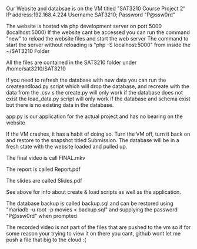 Our Website and databsae is on the VM titled "SAT3210 Course Project 2" IP address:192.168.4.224
Username SAT3210; Password "P@ssw0rd"

The website is hosted via php development server on port 5000 (localhost:5000)
If the website cant be accessed you can run the command "new" to reload the website files and start the web server
The command to start the server without reloading is "php -S localhost:5000" from inside the ~/SAT3210 Folder

All the files are contained in the SAT3210 folder under /home/sat3210/SAT3210

if you need to refresh the database with new data you can run the createandload.py script which will drop the database, and recreate with the data from the .csv s
the create.py will only work if the database does not exist
the load_data.py script will only work if the database and schema exist but there is no existing data in the database.

app.py is our application for the actual project and has no bearing on the website

If the VM crashes, it has a habit of doing so. Turn the VM off, turn it back on and restore to the snapshot titled Submission. The database will be in a fresh state with the website loaded and pulled up.

The final video is call FINAL.mkv

The report is called Report.pdf

The slides are called Slides.pdf

See above for info about create & load scripts as well as the application.

The database backup is called backup.sql and can be restored using "mariadb -u root -p movies < backup.sql" and supplying the password "P@ssw0rd" when prompted

The recorded video is not part of the files that are pushed to the vm so if for some reason your trying to view it on there you cant, github wont let me push a file that big to the cloud :(